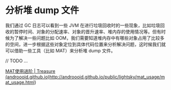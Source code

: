 # 分析堆 dump 文件

我们通过 GC 日志可以看到一些 JVM 在进行垃圾回收时的一些现象，比如垃圾回收的暂停时间、对象的分配速率、对象的晋升速率、堆内存的使用情况等。但有时候为了解决一些问题比如 OOM，我们需要知道堆内存中有哪些对象占用了比较多的空间，进一步根据这些对象定位到具体代码位置来分析解决问题，这时候我们就可以借助一些工具（比如 MAT）来分析堆 dump 文件。

// TODO ...

[MAT使用进阶 | Treasure (androooid.github.io)](http://androooid.github.io/public/lightsky/mat_usage/mat_usage.html)http://androooid.github.io/public/lightsky/mat_usage/mat_usage.html)

